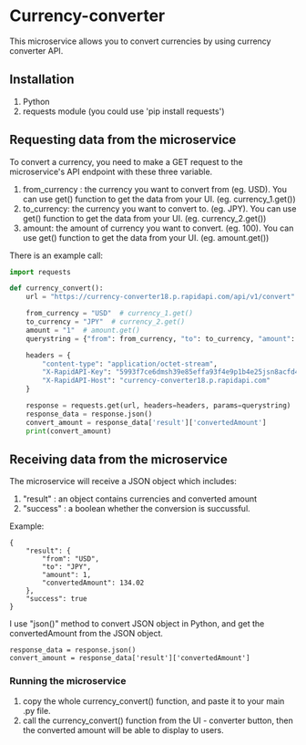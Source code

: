 # Currency-converter

This microservice allows you to convert currencies by using currency converter API.

## Installation
1) Python
2) requests module (you could use 'pip install requests')

## Requesting data from the microservice
To convert a currency, you need to make a GET request to the microservice's API endpoint with these three variable.

1) from_currency : the currency you want to convert from (eg. USD). You can use get() function to get the data from your UI. (eg. currency_1.get())
2) to_currency: the currency you want to convert to. (eg. JPY). You can use get() function to get the data from your UI. (eg. currency_2.get())
3) amount: the amount of currency you want to convert. (eg. 100). You can use get() function to get the data from your UI. (eg. amount.get())

There is an example call:
```python
import requests

def currency_convert():
    url = "https://currency-converter18.p.rapidapi.com/api/v1/convert"

    from_currency = "USD"  # currency_1.get()
    to_currency = "JPY"  # currency_2.get()
    amount = "1"  # amount.get()
    querystring = {"from": from_currency, "to": to_currency, "amount": amount}

    headers = {
        "content-type": "application/octet-stream",
        "X-RapidAPI-Key": "5993f7ce6dmsh39e85effa93f4e9p1b4e25jsn8acfd458018b",
        "X-RapidAPI-Host": "currency-converter18.p.rapidapi.com"
    }

    response = requests.get(url, headers=headers, params=querystring)
    response_data = response.json()
    convert_amount = response_data['result']['convertedAmount']
    print(convert_amount)


```

## Receiving data from the microservice
The microservice will receive a JSON object which includes:
1) "result" : an object contains currencies and converted amount
2) "success" : a boolean whether the conversion is succussful.

Example:
```
{
    "result": {
        "from": "USD",
        "to": "JPY",
        "amount": 1,
        "convertedAmount": 134.02
    },
    "success": true
}
```
I use "json()" method to convert JSON object in Python, and get the convertedAmount from the JSON object. 
```
response_data = response.json()
convert_amount = response_data['result']['convertedAmount']
```
### Running the microservice
1) copy the whole currency_convert() function, and paste it to your main .py file.
2) call the currency_convert() function from the UI - converter button, then the converted amount will be able to display to users.

